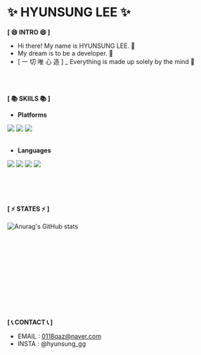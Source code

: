 ✨ HYUNSUNG LEE ✨
=======
__[ 😄 INTRO 😄 ]__ <br/>

 - Hi there! My name is HYUNSUNG LEE. 👋 <br/>
 - My dream is to be a developer. 🌱 <br/>
 - [ 一 切 唯 心 造 ] _ Everything is made up solely by the mind 💬<br/><br/><br/><br/>



__[ 📚 SKIILS 📚 ]__  <br/>


 - **Platforms** <br/>
<div>
<img src="https://img.shields.io/badge/Visual%20Studio-5C2D91?style=flat-square&logo=VisualStudio&logoColor=white">
<img src="https://img.shields.io/badge/Android-3DDC84?style=flat-square&logo=Android&logoColor=white"/>
<img src="https://img.shields.io/badge/github-181717?style=flat-square&logo=github&logoColor=white">
</div> <br/>


 - **Languages** <br/> 
<div>
  
<img src="https://img.shields.io/badge/C+-00599C?style=flat-square&logo=c&logoColor=white">
<img src="https://img.shields.io/badge/C++-00599C?style=flat-square&logo=c%2B%2B&logoColor=white">
<img src="https://img.shields.io/badge/java-007396?style=flat-square&logo=java&logoColor=white">
<img src="https://img.shields.io/badge/python-0606B8?style=flat-square&logo=python&logoColor=white">
</div>
 <br/><br/><br/><br/>
 
 
 __[ ⚡ STATES ⚡ ]__ <br/><br/>
![Anurag's GitHub stats](https://github-readme-stats.vercel.app/api?username=stdio-hs&show_icons=true&theme=radical)



<br/><br/><br/><br/><br/><br/><br/><br/><br/><br/><br/>
__[ 📞 CONTACT 📞 ]__ <br/>
 - EMAIL : 0118qaz@naver.com 
 - INSTA : @hyunsung_gg




